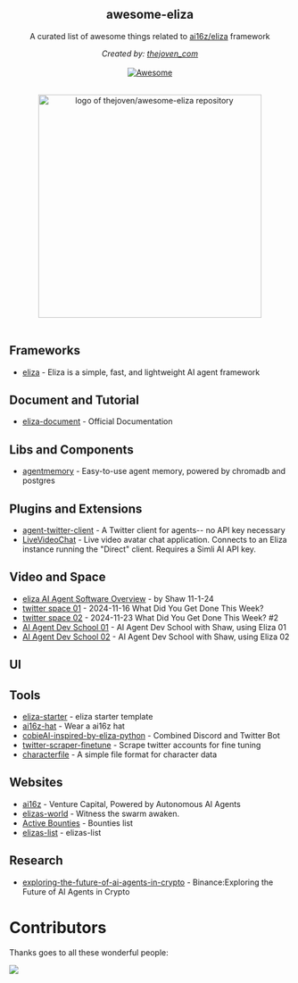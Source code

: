 <h2 align='center'>awesome-eliza</h2>

<p align='center'>
A curated list of awesome things related to <a href='https://github.com/ai16z/eliza' target="_blank">ai16z/eliza</a> framework
<br>

<p align='center'>
<i>Created by: <a href='https://x.com/thejoven_com' target="_blank">thejoven_com</a></i>
<br><br>

<a href='https://github.com/thejoven/awesome-eliza/' target="_blank">
<img src='https://cdn.rawgit.com/sindresorhus/awesome/d7305f38d29fed78fa85652e3a63e154dd8e8829/media/badge.svg' alt='Awesome'>
</a>
</p>
<p align="center">
  <br>
  <img width="400" src="https://raw.githubusercontent.com/thejoven/awesome-eliza/refs/heads/main/assets/eliza-logo.jpg" alt="logo of thejoven/awesome-eliza repository">
  <br>
  <br>
</p>

## Frameworks
- [eliza](https://github.com/ai16z/eliza) - Eliza is a simple, fast, and lightweight AI agent framework

## Document and Tutorial
- [eliza-document](https://ai16z.github.io/eliza/docs/intro) - Official Documentation

## Libs and Components
- [agentmemory](https://github.com/ai16z/agentmemory) - Easy-to-use agent memory, powered by chromadb and postgres

## Plugins and Extensions
- [agent-twitter-client](https://github.com/ai16z/agent-twitter-client) - A Twitter client for agents-- no API key necessary
- [LiveVideoChat](https://github.com/ai16z/LiveVideoChat) - Live video avatar chat application. Connects to an Eliza instance running the "Direct" client. Requires a Simli AI API key.

## Video and Space
- [eliza AI Agent Software Overview](https://www.youtube.com/watch?v=xmlsILjX23s) -  by Shaw 11-1-24
- [twitter space 01](https://x.com/ai16zdao/status/1857495347179688235) - 2024-11-16 What Did You Get Done This Week?
- [twitter space 02](https://x.com/ai16zdao/status/1860092467997212710) - 2024-11-23 What Did You Get Done This Week? #2
- [AI Agent Dev School 01](https://www.youtube.com/watch?v=ArptLpQiKfI) - AI Agent Dev School with Shaw, using Eliza 01
- [AI Agent Dev School 02](https://www.youtube.com/watch?v=AC3h_KzLARo) - AI Agent Dev School with Shaw, using Eliza 02

## UI

## Tools
- [eliza-starter](https://github.com/ai16z/eliza-starter) - eliza starter template
- [ai16z-hat](https://rubyfields.github.io/ai16z-hat/) - Wear a ai16z hat
- [cobieAI-inspired-by-eliza-python](https://github.com/pzeasy/CobieAI-inspired-by-eliza-python) - Combined Discord and Twitter Bot
- [twitter-scraper-finetune](https://github.com/ai16z/twitter-scraper-finetune) - Scrape twitter accounts for fine tuning
- [characterfile](https://github.com/ai16z/characterfile) - A simple file format for character data

## Websites
- [ai16z](https://ai16z.ai) - Venture Capital, Powered by Autonomous AI Agents
- [elizas-world](https://github.com/ai16z/elizas-world) - Witness the swarm awaken.
- [Active Bounties](https://ai16z.github.io/website) - Bounties list
- [elizas-list](https://github.com/ai16z/elizas-list) - elizas-list

## Research
- [exploring-the-future-of-ai-agents-in-crypto](https://www.binance.com/en/research/analysis/exploring-the-future-of-ai-agents-in-crypto) - Binance:Exploring the Future of AI Agents in Crypto

# Contributors

Thanks goes to all these wonderful people:

<a href="https://github.com/thejoven/awesome-eliza/graphs/contributors">
  <img src="https://contrib.rocks/image?repo=thejoven/awesome-eliza" />
</a>
